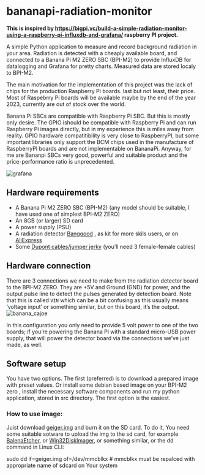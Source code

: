 # bananapi-radiation-monitor

**This is inspired by https://bigpi.vc/build-a-simple-radiation-monitor-using-a-raspberry-pi-influxdb-and-grafana/ raspberry PI project.**

A simple Python application to measure and record background radiation in your area. Radiation is detected with a cheaply available board, and connected to a Banana Pi M2 ZERO SBC (BPI-M2) to provide InfluxDB for datalogging and Grafana for pretty charts. Measured data are stored localy to BPI-M2.

The main motivation for the implementation of this project was the lack of chips for the production Raspberry Pi boards. last but not least, their price. Most of Raspebrry Pi boards will be available maybe by the end of the year 2023, currently are out of stock over the world. 

Banana Pi SBCs are compatible with Raspberry Pi SBC. But this is mostly only desire. The GPIO ishould be compatible with Raspberry Pi and can run Raspberry Pi images directly, but in my experience this is miles away from reality. GPIO hardware compatitibility is very close to RaspberryPI, but some important libraries only support the BCM chips used in the manufacture of RaspberryPI boards and are not implementable on BananaPi. Anyway, for me are Bananpi SBCs very good, powerful and suitable product and the price-performance ratio is unprecedented.

![grafana](https://user-images.githubusercontent.com/78679055/230712353-1ec9c31c-e732-4ce8-9bc1-b17426e671d7.jpg)


## Hardware requirements

* A Banana Pi M2 ZERO SBC (BPI-M2) (any model should be suitable, I have used one of simplest BPI-M2 ZERO)
* An 8GB (or larger) SD card 
* A power supply (PSU)
* A radiation detector [Banggood](https://www.banggood.com/sk/DIY-Geiger-Counter-Kit-Open-Source-Miller-Tube-GM-Tube-Module-Radiation-Parts-p-1937604.html?rmmds=myorder&cur_warehouse=CN) , as kit for more skils users, or on  [AliExpress](https://www.aliexpress.com/item/32884861168.html?spm=a2g0o.productlist.0.0.5faf6aa9OuQXsc)
* Some [Dupont cables/jumper jerky](https://shop.pimoroni.com/products/jumper-jerky?variant=348491271) (you’ll need 3 female-female cables)


## Hardware connection

There are 3 connections we need to make from the radiation detector board to the BPI-M2 ZERO. They are +5V and Ground (GND) for power, and the output pulse line to detect the pulses generated by detection board. Note that this is called `VIN` which can be a bit confusing as this usually means ‘voltage input’ or something similar, but on this board, it’s the output.
![banana_cajoe](https://user-images.githubusercontent.com/78679055/230715843-937c716c-79ae-47a9-ae07-21be27a67279.png)




In this configuration you only need to provide 5 volt power to one of the two boards; if you’re powering the Banana Pi with a standard micro-USB power supply, that will power the detector board via the connections we’ve just made, as well.

## Software setup

You have two options. The first (preferred) is to download a prepared image with preset values. Or install some debian based image on your BPI-M2 zero , install the necessary software components and run my python application, stored in src directory. The first option is the easiest.

### How to use image:

Juist download [geiger.img](https://drive.google.com/file/d/1pP6zhLzigkKEu4Vl4GHI0awQZ6XYNu6-/view?usp=sharing) and burn it on the SD card. To do it, You need some suitable sotware to upload the img to the sd card, for example [BalenaEtcher](https://www.balena.io/etcher), or [Win32DiskImager](https://sourceforge.net/projects/win32diskimager/), or something similar, or the dd command in Linux CLI:

  sudo dd if=geiger.img of=/dev/mmcblkx      #  mmcblkx must be repalced with appropriate name of sdcard on Your system

